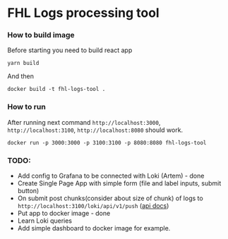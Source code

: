 # FHL Logs processing tool

### How to build image
Before starting you need to build react app
```shell
yarn build
```
And then 
```shell
docker build -t fhl-logs-tool .
```

### How to run
After running next command `http://localhost:3000`, `http://localhost:3100`, `http://localhost:8080` should work.
```shell 
docker run -p 3000:3000 -p 3100:3100 -p 8080:8080 fhl-logs-tool
```

### TODO:
 - Add config to Grafana to be connected with Loki (Artem) - done
 - Create Single Page App with simple form (file and label inputs, submit button)
 - On submit post chunks(consider about size of chunk) of logs to `http://localhost:3100/loki/api/v1/push` ([api docs](https://grafana.com/docs/loki/latest/api/#post-lokiapiv1push))  
 - Put app to docker image - done
 - Learn Loki queries
 - Add simple dashboard to docker image for example.